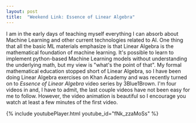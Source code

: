 ```yaml
---
layout: post
title:  "Weekend Link: Essence of Linear Algebra"
---
```


I am in the early days of teaching myself everything I can absorb about Machine Learning and other current technologies related to AI. One thing that all the basic ML materials emphasize is that Linear Algebra is the mathematical foundation of machine learning. It's possible to learn to implement python-based Machine Learning models without understanding the underlying math, but my view is "what's the point of that". My formal mathematical education stopped short of Linear Algebra, so I have been doing Linear Algebra exercises on Khan Academy and was recently turned on to *Essence of Linear Algebra* video series by 3Blue1Brown. I'm four videos in and, I have to admit, the last couple videos have not been easy for me to follow. However, the video animation is beautiful so I encourage you watch at least a few minutes of the first video.

{% include youtubePlayer.html youtube_id="fNk_zzaMoSs" %}

